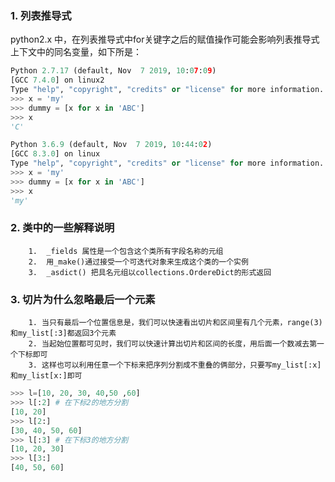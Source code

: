 ### 1.  列表推导式

python2.x 中，在列表推导式中for关键字之后的赋值操作可能会影响列表推导式上下文中的同名变量，如下所是：

```python
Python 2.7.17 (default, Nov  7 2019, 10:07:09) 
[GCC 7.4.0] on linux2
Type "help", "copyright", "credits" or "license" for more information.
>>> x = 'my'
>>> dummy = [x for x in 'ABC']
>>> x
'C'

```

```python
Python 3.6.9 (default, Nov  7 2019, 10:44:02) 
[GCC 8.3.0] on linux
Type "help", "copyright", "credits" or "license" for more information.
>>> x = 'my'
>>> dummy = [x for x in 'ABC']
>>> x
'my'

```

### 2. 类中的一些解释说明
		1.  _fields 属性是一个包含这个类所有字段名称的元组
		2.  用_make()通过接受一个可迭代对象来生成这个类的一个实例
		3.  _asdict() 把具名元组以collections.OrdereDict的形式返回

### 3. 切片为什么忽略最后一个元素
		1. 当只有最后一个位置信息是，我们可以快速看出切片和区间里有几个元素，range(3)和my_list[:3]都返回3个元素
		2. 当起始位置都可见时，我们可以快速计算出切片和区间的长度，用后面一个数减去第一个下标即可
		3. 这样也可以利用任意一个下标来把序列分割成不重叠的俩部分，只要写my_list[:x]和my_list[x:]即可
```python
>>> l=[10, 20, 30, 40,50 ,60]
>>> l[:2] # 在下标2的地方分割
[10, 20]
>>> l[2:]
[30, 40, 50, 60]
>>> l[:3] # 在下标3的地方分割
[10, 20, 30]
>>> l[3:]
[40, 50, 60]
```


